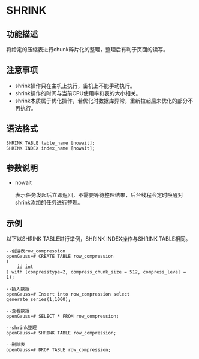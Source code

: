# SHRINK

## 功能描述<a name="zh-cn_topic_0283137477_zh-cn_topic_0237122196_zh-cn_topic_0059779241_s25c2a01507274648bf05cbcb1dc418bf"></a>

将给定的压缩表进行chunk碎片化的整理，整理后有利于页面的读写。

## 注意事项<a name="zh-cn_topic_0283137477_zh-cn_topic_0237122196_zh-cn_topic_0059779241_s60091e11d710468f8772f6732699506b"></a>

-   shrink操作只在主机上执行，备机上不能手动执行。
-   shrink操作的时间与当前CPU使用率和表的大小相关。
-   shrink本质属于优化操作，若优化时数据库异常，重新拉起后未优化的部分不再执行。

## 语法格式<a name="zh-cn_topic_0283137477_zh-cn_topic_0237122196_zh-cn_topic_0059779241_sb9827c497faf4cc490614f51246dbc5b"></a>

```
SHRINK TABLE table_name [nowait];
SHRINK INDEX index_name [nowait];
```

## 参数说明<a name="zh-cn_topic_0283137477_zh-cn_topic_0237122196_zh-cn_topic_0059779241_s0a4a952823114ec6bfe2864b0af1db2f"></a>

-   nowait

    表示任务发起后立即返回，不需要等待整理结果，后台线程会定时唤醒对shrink添加的任务进行整理。


## 示例<a name="zh-cn_topic_0283137477_zh-cn_topic_0237122196_zh-cn_topic_0059779241_sdb42dc749d654038b498d0f77883ae8a"></a>

以下以SHRINK TABLE进行举例，SHRINK INDEX操作与SHRINK TABLE相同。

```
--创建表row_compression
openGauss=# CREATE TABLE row_compression
(
    id int
) with (compresstype=2, compress_chunk_size = 512, compress_level = 1);

--插入数据
openGauss=# Insert into row_compression select generate_series(1,1000);

--查看数据
openGauss=# SELECT * FROM row_compression;

--shrink整理
openGauss=# SHRINK TABLE row_compression;

--删除表
openGauss=# DROP TABLE row_compression;
```

